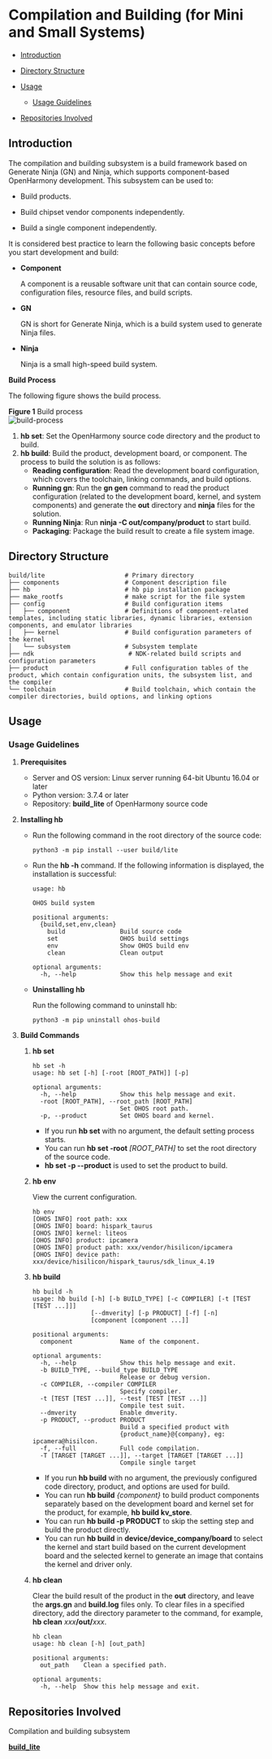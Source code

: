 # Compilation and Building \(for Mini and Small Systems\)<a name="EN-US_TOPIC_0000001130006475"></a>

-   [Introduction](#section11660541593)
-   [Directory Structure](#section161941989596)
-   [Usage](#section1312121216216)
    -   [Usage Guidelines](#section129654513264)

-   [Repositories Involved](#section1371113476307)

## Introduction<a name="section11660541593"></a>

The compilation and building subsystem is a build framework based on Generate Ninja \(GN\) and Ninja, which supports component-based OpenHarmony development. This subsystem can be used to:

-   Build products.

-   Build chipset vendor components independently.
-   Build a single component independently.

It is considered best practice to learn the following basic concepts before you start development and build:

-   **Component**

    A component is a reusable software unit that can contain source code, configuration files, resource files, and build scripts.

-   **GN**

    GN is short for Generate Ninja, which is a build system used to generate Ninja files.

-   **Ninja**

    Ninja is a small high-speed build system.


**Build Process**

The following figure shows the build process.

**Figure  1**  Build process<a name="fig1531311552204"></a>  
![](figures/build-process.jpg "build-process")

1.  **hb set**: Set the OpenHarmony source code directory and the product to build.
2.  **hb build**: Build the product, development board, or component. The process to build the solution is as follows:
    -   **Reading configuration**: Read the development board configuration, which covers the toolchain, linking commands, and build options.
    -   **Running gn**: Run the  **gn gen**  command to read the product configuration \(related to the development board, kernel, and system components\) and generate the  **out**  directory and  **ninja**  files for the solution.
    -   **Running Ninja**: Run  **ninja -C out/company/product**  to start build.
    -   **Packaging**: Package the build result to create a file system image.


## Directory Structure<a name="section161941989596"></a>

```
build/lite                      # Primary directory
├── components                  # Component description file
├── hb                          # hb pip installation package
├── make_rootfs                 # make script for the file system
├── config                      # Build configuration items
│   ├── component               # Definitions of component-related templates, including static libraries, dynamic libraries, extension components, and emulator libraries
│   ├── kernel                  # Build configuration parameters of the kernel
│   └── subsystem               # Subsystem template
├── ndk                          # NDK-related build scripts and configuration parameters
├── product                     # Full configuration tables of the product, which contain configuration units, the subsystem list, and the compiler
└── toolchain                   # Build toolchain, which contain the compiler directories, build options, and linking options
```

## Usage<a name="section1312121216216"></a>

### Usage Guidelines<a name="section129654513264"></a>

1.  **Prerequisites**
    -   Server and OS version: Linux server running 64-bit Ubuntu 16.04 or later
    -   Python version: 3.7.4 or later
    -   Repository:  **build\_lite**  of OpenHarmony source code

2.  **Installing hb**
    -   Run the following command in the root directory of the source code:

        ```
        python3 -m pip install --user build/lite
        ```

    -   Run the  **hb -h**  command. If the following information is displayed, the installation is successful:

        ```
        usage: hb
        
        OHOS build system
        
        positional arguments:
          {build,set,env,clean}
            build               Build source code
            set                 OHOS build settings
            env                 Show OHOS build env
            clean               Clean output
        
        optional arguments:
          -h, --help            Show this help message and exit
        ```

    -   **Uninstalling hb**

        Run the following command to uninstall hb:

        ```
        python3 -m pip uninstall ohos-build
        ```


3.  **Build Commands**
    1.  **hb set**

        ```
        hb set -h
        usage: hb set [-h] [-root [ROOT_PATH]] [-p]
        
        optional arguments:
          -h, --help            Show this help message and exit.
          -root [ROOT_PATH], --root_path [ROOT_PATH]
                                Set OHOS root path.
          -p, --product         Set OHOS board and kernel.
        ```

        -   If you run  **hb set**  with no argument, the default setting process starts.
        -   You can run  **hb set -root** _\[ROOT\_PATH\]_  to set the root directory of the source code.
        -   **hb set -p --product**  is used to set the product to build.

    2.  **hb env**

        View the current configuration.

        ```
        hb env
        [OHOS INFO] root path: xxx
        [OHOS INFO] board: hispark_taurus
        [OHOS INFO] kernel: liteos
        [OHOS INFO] product: ipcamera
        [OHOS INFO] product path: xxx/vendor/hisilicon/ipcamera
        [OHOS INFO] device path: xxx/device/hisilicon/hispark_taurus/sdk_linux_4.19
        ```

    3.  **hb build**

        ```
        hb build -h
        usage: hb build [-h] [-b BUILD_TYPE] [-c COMPILER] [-t [TEST [TEST ...]]]
                        [--dmverity] [-p PRODUCT] [-f] [-n]
                        [component [component ...]]
        
        positional arguments:
          component             Name of the component.
        
        optional arguments:
          -h, --help            Show this help message and exit.
          -b BUILD_TYPE, --build_type BUILD_TYPE
                                Release or debug version.
          -c COMPILER, --compiler COMPILER
                                Specify compiler.
          -t [TEST [TEST ...]], --test [TEST [TEST ...]]
                                Compile test suit.
          --dmverity            Enable dmverity.
          -p PRODUCT, --product PRODUCT
                                Build a specified product with
                                {product_name}@{company}, eg: ipcamera@hisilcon.
          -f, --full            Full code compilation.
          -T [TARGET [TARGET ...]], --target [TARGET [TARGET ...]]
                                Compile single target
        ```

        -   If you run  **hb build**  with no argument, the previously configured code directory, product, and options are used for build.
        -   You can run  **hb build** _\{component\}_  to build product components separately based on the development board and kernel set for the product, for example,  **hb build kv\_store**.
        -   You can run  **hb build -p PRODUCT**  to skip the setting step and build the product directly.
        -   You can run  **hb build**  in  **device/device\_company/board**  to select the kernel and start build based on the current development board and the selected kernel to generate an image that contains the kernel and driver only.

    4.  **hb clean**

        Clear the build result of the product in the  **out**  directory, and leave the  **args.gn**  and  **build.log**  files only. To clear files in a specified directory, add the directory parameter to the command, for example,  **hb clean** _xxx_**/out/**_xxx_.

        ```
        hb clean
        usage: hb clean [-h] [out_path]
        
        positional arguments:
          out_path    Clean a specified path.
        
        optional arguments:
          -h, --help  Show this help message and exit.
        ```



## Repositories Involved<a name="section1371113476307"></a>

Compilation and building subsystem

**[build\_lite](https://gitee.com/openharmony/build_lite)**